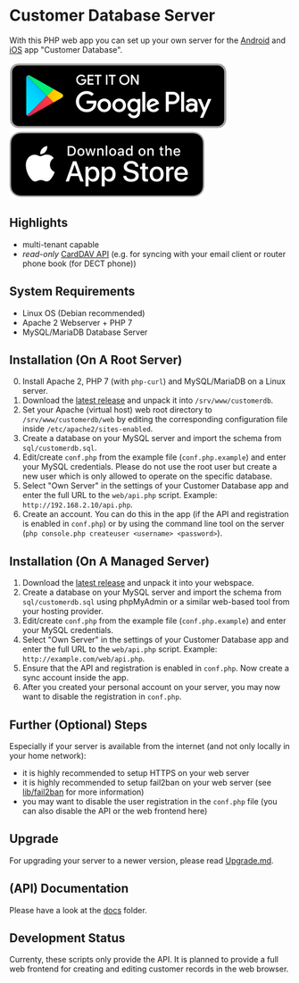 # Customer Database Server
With this PHP web app you can set up your own server for the [Android](https://github.com/schorschii/customerdb-android) and [iOS](https://github.com/schorschii/customerdb-ios) app "Customer Database".

[![Play Store](web/frontend/img/play-store-badge.svg)](https://play.google.com/store/apps/details?id=de.georgsieber.customerdb)
[![App Store](web/frontend/img/app-store-badge.svg)](https://apps.apple.com/us/app/customer-database/id1496659447)

## Highlights
- multi-tenant capable
- *read-only* [CardDAV API](<docs/CardDAV API.md>) (e.g. for syncing with your email client or router phone book (for DECT phone))

## System Requirements
- Linux OS (Debian recommended)
- Apache 2 Webserver + PHP 7
- MySQL/MariaDB Database Server

## Installation (On A Root Server)
0. Install Apache 2, PHP 7 (with `php-curl`) and MySQL/MariaDB on a Linux server.
1. Download the [latest release](https://github.com/schorschii/customerdb-server/releases) and unpack it into `/srv/www/customerdb`.
2. Set your Apache (virtual host) web root directory to `/srv/www/customerdb/web` by editing the corresponding configuration file inside `/etc/apache2/sites-enabled`.
3. Create a database on your MySQL server and import the schema from `sql/customerdb.sql`.
4. Edit/create `conf.php` from the example file (`conf.php.example`) and enter your MySQL credentials. Please do not use the root user but create a new user which is only allowed to operate on the specific database.
5. Select "Own Server" in the settings of your Customer Database app and enter the full URL to the `web/api.php` script. Example: `http://192.168.2.10/api.php`.
6. Create an account. You can do this in the app (if the API and registration is enabled in `conf.php`) or by using the command line tool on the server (`php console.php createuser <username> <password>`).

## Installation (On A Managed Server)
1. Download the [latest release](https://github.com/schorschii/customerdb-server/releases) and unpack it into your webspace.
2. Create a database on your MySQL server and import the schema from `sql/customerdb.sql` using phpMyAdmin or a similar web-based tool from your hosting provider.
3. Edit/create `conf.php` from the example file (`conf.php.example`) and enter your MySQL credentials.
4. Select "Own Server" in the settings of your Customer Database app and enter the full URL to the `web/api.php` script. Example: `http://example.com/web/api.php`.
5. Ensure that the API and registration is enabled in `conf.php`. Now create a sync account inside the app.
6. After you created your personal account on your server, you may now want to disable the registration in `conf.php`.

## Further (Optional) Steps
Especially if your server is available from the internet (and not only locally in your home network):
- it is highly recommended to setup HTTPS on your web server
- it is highly recommended to setup fail2ban on your web server (see [lib/fail2ban](lib/fail2ban/README.md) for more information)
- you may want to disable the user registration in the `conf.php` file (you can also disable the API or the web frontend here)

## Upgrade
For upgrading your server to a newer version, please read [Upgrade.md](docs/Upgrade.md).

## (API) Documentation
Please have a look at the [docs](docs/README.md) folder.

## Development Status
Currenty, these scripts only provide the API. It is planned to provide a full web frontend for creating and editing customer records in the web browser.
